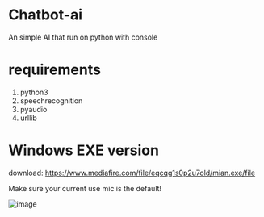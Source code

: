 # Chatbot-ai
An simple AI that run on python with console

# requirements
1. python3
2. speechrecognition
3. pyaudio
4. urllib

# Windows EXE version
download:
https://www.mediafire.com/file/eqcqg1s0p2u7old/mian.exe/file

Make sure your current use mic is the default!

![image](https://user-images.githubusercontent.com/109415855/179351680-2d2bcdf5-01a1-4050-aceb-869fd78a4d04.png)
